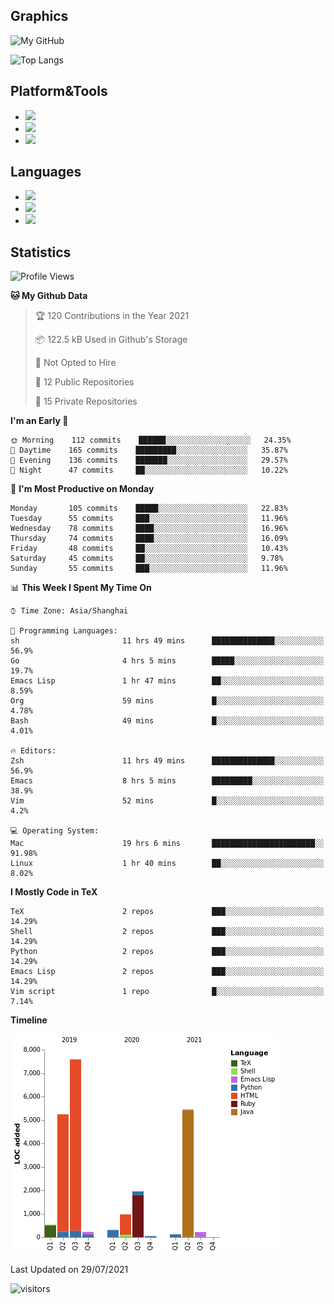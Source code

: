 ## Graphics

![My GitHub](https://github-readme-stats.vercel.app/api?username=SteamedFish&count_private=true&show_icons=true&theme=buefy&include_all_commits=false)

![Top Langs](https://github-readme-stats.vercel.app/api/top-langs/?username=SteamedFish&theme=buefy&hide=ruby&count_private=true&show_icons=true&layout=compact)

## Platform&Tools

* [![](https://img.shields.io/badge/ArchLinux--purple?style=flat-square&logo=ArchLinux)](https://www.archlinux.org/)
* [![](https://img.shields.io/badge/Gentoo-testing-purple?style=flat-square&logo=Gentoo)](https://www.gentoo.org/)
* [![](https://img.shields.io/badge/Doom%20Emacs-28-blue?style=flat-square&logo=Gnu%20emacs&logoColor=white)](https://www.gnu.org/software/emacs/)

## Languages

* [![](https://img.shields.io/badge/-Python-3776AB?style=flat-square&logo=python&logoColor=white)](https://www.python.org/)
* [![](https://img.shields.io/badge/-Bash-00ADD8?style=flat-square&logo=Gnu-bash&logoColor=white)](https://www.gnu.org/software/bash/)
* [![](https://img.shields.io/badge/-Go-00ADD8?style=flat-square&logo=go&logoColor=white)](https://golang.org/)

## Statistics

<!--START_SECTION:waka-->
![Profile Views](http://img.shields.io/badge/Profile%20Views-4-blue)

**🐱 My Github Data** 

> 🏆 120 Contributions in the Year 2021
 > 
> 📦 122.5 kB Used in Github's Storage 
 > 
> 🚫 Not Opted to Hire
 > 
> 📜 12 Public Repositories 
 > 
> 🔑 15 Private Repositories  
 > 
**I'm an Early 🐤** 

```text
🌞 Morning    112 commits    ██████░░░░░░░░░░░░░░░░░░░   24.35% 
🌆 Daytime    165 commits    █████████░░░░░░░░░░░░░░░░   35.87% 
🌃 Evening    136 commits    ███████░░░░░░░░░░░░░░░░░░   29.57% 
🌙 Night      47 commits     ██░░░░░░░░░░░░░░░░░░░░░░░   10.22%

```
📅 **I'm Most Productive on Monday** 

```text
Monday       105 commits    █████░░░░░░░░░░░░░░░░░░░░   22.83% 
Tuesday      55 commits     ███░░░░░░░░░░░░░░░░░░░░░░   11.96% 
Wednesday    78 commits     ████░░░░░░░░░░░░░░░░░░░░░   16.96% 
Thursday     74 commits     ████░░░░░░░░░░░░░░░░░░░░░   16.09% 
Friday       48 commits     ██░░░░░░░░░░░░░░░░░░░░░░░   10.43% 
Saturday     45 commits     ██░░░░░░░░░░░░░░░░░░░░░░░   9.78% 
Sunday       55 commits     ███░░░░░░░░░░░░░░░░░░░░░░   11.96%

```


📊 **This Week I Spent My Time On** 

```text
⌚︎ Time Zone: Asia/Shanghai

💬 Programming Languages: 
sh                       11 hrs 49 mins      ██████████████░░░░░░░░░░░   56.9% 
Go                       4 hrs 5 mins        █████░░░░░░░░░░░░░░░░░░░░   19.7% 
Emacs Lisp               1 hr 47 mins        ██░░░░░░░░░░░░░░░░░░░░░░░   8.59% 
Org                      59 mins             █░░░░░░░░░░░░░░░░░░░░░░░░   4.78% 
Bash                     49 mins             █░░░░░░░░░░░░░░░░░░░░░░░░   4.01%

🔥 Editors: 
Zsh                      11 hrs 49 mins      ██████████████░░░░░░░░░░░   56.9% 
Emacs                    8 hrs 5 mins        █████████░░░░░░░░░░░░░░░░   38.9% 
Vim                      52 mins             █░░░░░░░░░░░░░░░░░░░░░░░░   4.2%

💻 Operating System: 
Mac                      19 hrs 6 mins       ███████████████████████░░   91.98% 
Linux                    1 hr 40 mins        ██░░░░░░░░░░░░░░░░░░░░░░░   8.02%

```

**I Mostly Code in TeX** 

```text
TeX                      2 repos             ███░░░░░░░░░░░░░░░░░░░░░░   14.29% 
Shell                    2 repos             ███░░░░░░░░░░░░░░░░░░░░░░   14.29% 
Python                   2 repos             ███░░░░░░░░░░░░░░░░░░░░░░   14.29% 
Emacs Lisp               2 repos             ███░░░░░░░░░░░░░░░░░░░░░░   14.29% 
Vim script               1 repo              █░░░░░░░░░░░░░░░░░░░░░░░░   7.14%

```


**Timeline**

![Chart not found](https://raw.githubusercontent.com/SteamedFish/SteamedFish/master/charts/bar_graph.png) 


 Last Updated on 29/07/2021
<!--END_SECTION:waka-->

![visitors](https://visitor-badge.laobi.icu/badge?page_id=SteamedFish.SteamedFish)
